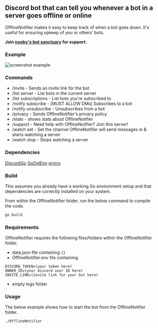 ## Discord bot that can tell you whenever a bot in a server goes offline or online
OfflineNotifier makes it easy to keep track of when a bot goes down. It's useful for ensuring upkeep of you or others' bots.

**Join [nooby's bot sanctuary](https://discord.gg/YDRKdkh) for support.**

### Example
![screenshot example](https://i.ibb.co/6sG9ZvV/Screenshot-2023-10-19-at-11-44-54.png)

### Commands
- /invite - Sends an invite link for the bot
- /list server - List bots in the current server
- /list subscriptions - List bots you're subscribed to
- /notify subscribe - [MUST ALLOW DMs] Subscribes to a bot
- /notify unsubscribe - Unsubscribes from a bot
- /privacy - Sends OfflineNotifier's privacy policy
- /stats - shows stats about OfflineNotifier
- /support - Need help with OfflineNotifier? Join this server!
- /watch set - Set the channel OfflineNotifier will send messages in & starts watching a server
- /watch stop - Stops watching a server

### Dependencies
[DiscordGo](github.com/bwmarrin/discordgo)
[GoDotEnv](https://github.com/joho/godotenv)
[errors](github.com/pkg/errors)

### Build

This assumes you already have a working Go environment setup and that
dependencies are correctly installed on your system.

From within the OfflineNotifier folder, run the below command to compile the
code.

```sh
go build
```

### Requirements

OfflineNotifier requires the following files/folders within the OfflineNotifier folder.

- data.json file containing `{}`
- OfflineNotifier.env file containing
```
DISCORD_TOKEN=(your token here)
OWNER_ID=(your discord user ID here)
INVITE_LINK=(invite link for your bot here)
```
- empty logs folder

### Usage

The below example shows how to start the bot from the OfflineNotifier folder.

```sh
./OfflineNotifier
```
